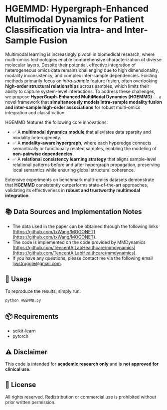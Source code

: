 # HGEMMD: Hypergraph-Enhanced Multimodal Dynamics for Patient Classification via Intra- and Inter-Sample Fusion
Multimodal learning is increasingly pivotal in biomedical research, where multi-omics technologies enable comprehensive characterization of diverse molecular layers. Despite their potential, effective integration of heterogeneous omics data remains challenging due to high dimensionality, modality inconsistency, and complex inter-sample dependencies. Existing methods primarily focus on *intra-sample* feature fusion, often overlooking **high-order structural relationships** across samples, which limits their ability to capture system-level interactions. To address these challenges, we propose **HyperGraph-Enhanced MultiModal Dynamics (HGEMMD)** — a novel framework that **simultaneously models intra-sample modality fusion and inter-sample high-order associations** for robust multi-omics integration and classification.

HGEMMD features the following core innovations:

- ✅ A **multimodal dynamics module** that alleviates data sparsity and modality heterogeneity.
- ✅ A **modality-aware hypergraph**, where each hyperedge connects semantically or functionally related samples, enabling the modeling of **non-pairwise dependencies**.
- ✅ A **relational consistency learning strategy** that aligns sample-level relational patterns before and after hypergraph propagation, preserving local semantics while ensuring global structural coherence.

Extensive experiments on benchmark multi-omics datasets demonstrate that **HGEMMD** consistently outperforms state-of-the-art approaches, validating its effectiveness in **robust and trustworthy multimodal integration**.

## 📚 Data Sources and Implementation Notes

- The data used in the paper can be obtained through the following links [https://github.com/txWang/MOGONET](https://github.com/txWang/MOGONET). 
- The code is implemented on the code provided by MMDynamics [https://github.com/TencentAILabHealthcare/mmdynamics](https://github.com/TencentAILabHealthcare/mmdynamics).
- If you have any questions, please contact me via the following email [ljwstruggle@gmail.com](ljwstruggle@gmail.com).

## 🚀 Usage
To reproduce the results, simply run:

```bash
python HGEMMD.py
```

## 📦 Requirements
* scikit-learn
* pytorch

## ⚠️ Disclaimer
This code is intended for **academic research only** and is **not approved for clinical use**.

## 📜 License
All rights reserved. Redistribution or commercial use is prohibited without prior written permission.